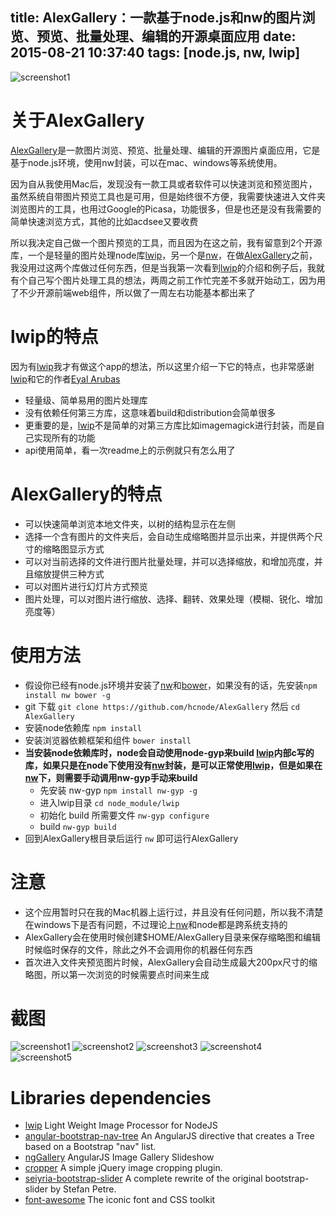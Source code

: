 title: AlexGallery：一款基于node.js和nw的图片浏览、预览、批量处理、编辑的开源桌面应用
date: 2015-08-21 10:37:40
tags: [node.js, nw, lwip]
---
![screenshot1](https://raw.githubusercontent.com/hcnode/AlexGallery/master/screenshots/screenshot1.png)

# 关于AlexGallery


 [AlexGallery](https://github.com/hcnode/AlexGallery)是一款图片浏览、预览、批量处理、编辑的开源图片桌面应用，它是基于node.js环境，使用nw封装，可以在mac、windows等系统使用。

 因为自从我使用Mac后，发现没有一款工具或者软件可以快速浏览和预览图片，虽然系统自带图片预览工具也是可用，但是始终很不方便，我需要快速进入文件夹浏览图片的工具，也用过Google的Picasa，功能很多，但是也还是没有我需要的简单快速浏览方式，其他的比如acdsee又要收费

 所以我决定自己做一个图片预览的工具，而且因为在这之前，我有留意到2个开源库，一个是轻量的图片处理node库[lwip](https://github.com/EyalAr/lwip)，另一个是[nw](https://github.com/nwjs/nw.js)，在做[AlexGallery](https://github.com/hcnode/AlexGallery)之前，我没用过这两个库做过任何东西，但是当我第一次看到[lwip](https://github.com/EyalAr/lwip)的介绍和例子后，我就有个自己写个图片处理工具的想法，两周之前工作忙完差不多就开始动工，因为用了不少开源前端web组件，所以做了一周左右功能基本都出来了
<!-- more -->
# lwip的特点

因为有[lwip](https://github.com/EyalAr/lwip)我才有做这个app的想法，所以这里介绍一下它的特点，也非常感谢[lwip](https://github.com/EyalAr/lwip)和它的作者[Eyal Arubas](https://github.com/EyalAr)

 - 轻量级、简单易用的图片处理库
 - 没有依赖任何第三方库，这意味着build和distribution会简单很多
 - 更重要的是，[lwip](https://github.com/EyalAr/lwip)不是简单的对第三方库比如imagemagick进行封装，而是自己实现所有的功能
 - api使用简单，看一次readme上的示例就只有怎么用了

# AlexGallery的特点
 - 可以快速简单浏览本地文件夹，以树的结构显示在左侧
 - 选择一个含有图片的文件夹后，会自动生成缩略图并显示出来，并提供两个尺寸的缩略图显示方式
 - 可以对当前选择的文件进行图片批量处理，并可以选择缩放，和增加亮度，并且缩放提供三种方式
 - 可以对图片进行幻灯片方式预览
 - 图片处理，可以对图片进行缩放、选择、翻转、效果处理（模糊、锐化、增加亮度等）

# 使用方法
 - 假设你已经有node.js环境并安装了[nw](https://github.com/nwjs/nw.js)和[bower](https://github.com/bower/bower)，如果没有的话，先安装`npm install nw bower -g`
 - git 下载 `git clone https://github.com/hcnode/AlexGallery` 然后 `cd AlexGallery`
 - 安装node依赖库 `npm install`
 - 安装浏览器依赖框架和组件 `bower install`
 - **当安装node依赖库时，node会自动使用node-gyp来build [lwip](https://github.com/EyalAr/lwip)内部c写的库，如果只是在node下使用没有[nw](https://github.com/nwjs/nw.js)封装，是可以正常使用[lwip](https://github.com/EyalAr/lwip)，但是如果在[nw](https://github.com/nwjs/nw.js)下，则需要手动调用nw-gyp手动来build**
    - 先安装 nw-gyp `npm install nw-gyp -g`
	- 进入lwip目录 `cd node_module/lwip`
	- 初始化 build 所需要文件 `nw-gyp configure`
	- build `nw-gyp build`
 - 回到AlexGallery根目录后运行 `nw` 即可运行AlexGallery

# 注意
 - 这个应用暂时只在我的Mac机器上运行过，并且没有任何问题，所以我不清楚在windows下是否有问题，不过理论上[nw](https://github.com/nwjs/nw.js)和node都是跨系统支持的
 - AlexGallery会在使用时候创建$HOME/AlexGallery目录来保存缩略图和编辑时候临时保存的文件，除此之外不会调用你的机器任何东西
 - 首次进入文件夹预览图片时候，AlexGallery会自动生成最大200px尺寸的缩略图，所以第一次浏览的时候需要点时间来生成

# 截图
 ![screenshot1](https://raw.githubusercontent.com/hcnode/AlexGallery/master/screenshots/screenshot1.png)
 ![screenshot2](https://raw.githubusercontent.com/hcnode/AlexGallery/master/screenshots/screenshot2.png)
 ![screenshot3](https://raw.githubusercontent.com/hcnode/AlexGallery/master/screenshots/screenshot3.png)
 ![screenshot4](https://raw.githubusercontent.com/hcnode/AlexGallery/master/screenshots/screenshot4.png)
 ![screenshot5](https://raw.githubusercontent.com/hcnode/AlexGallery/master/screenshots/screenshot5.png)

# Libraries dependencies
 - [lwip](https://github.com/EyalAr/lwip) Light Weight Image Processor for NodeJS
 - [angular-bootstrap-nav-tree](https://github.com/nickperkinslondon/angular-bootstrap-nav-tree) An AngularJS directive that creates a Tree based on a Bootstrap "nav" list.
 - [ngGallery](https://github.com/jkuri/ngGallery) AngularJS Image Gallery Slideshow
 - [cropper](https://github.com/fengyuanchen/cropper) A simple jQuery image cropping plugin.
 - [seiyria-bootstrap-slider](https://github.com/seiyria/bootstrap-slider) A complete rewrite of the original bootstrap-slider by Stefan Petre.
 - [font-awesome](https://github.com/FortAwesome/Font-Awesome) The iconic font and CSS toolkit




